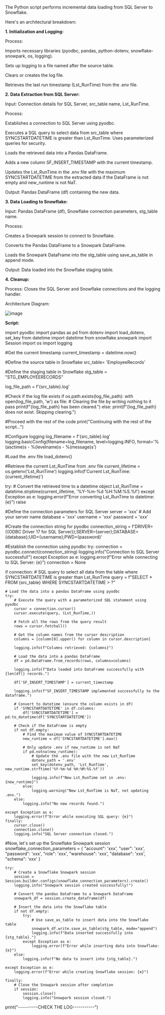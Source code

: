 The Python script performs incremental data loading from SQL Server to Snowflake. 

Here's an architectural breakdown:

**1. Initialization and Logging:**

Process:

Imports necessary libraries (pyodbc, pandas, python-dotenv, snowflake-snowpark, os, logging).

Sets up logging to a file named after the source table.

Clears or creates the log file.

Retrieves the last run timestamp (Lst_RunTime) from the .env file.

**2. Data Extraction from SQL Server:**

Input: Connection details for SQL Server, src_table name, Lst_RunTime.

Process:

Establishes a connection to SQL Server using pyodbc.

Executes a SQL query to select data from src_table where SYNCSTARTDATETIME is greater than Lst_RunTime. Uses parameterized queries for security.

Loads the retrieved data into a Pandas DataFrame.

Adds a new column SF_INSERT_TIMESTAMP with the current timestamp.

Updates the Lst_RunTime in the .env file with the maximum SYNCSTARTDATETIME from the extracted data if the DataFrame is not empty and new_runtime is not NaT.

Output: Pandas DataFrame (df) containing the new data.

**3. Data Loading to Snowflake:**

Input: Pandas DataFrame (df), Snowflake connection parameters, stg_table name.

Process:

Creates a Snowpark session to connect to Snowflake.

Converts the Pandas DataFrame to a Snowpark DataFrame.

Loads the Snowpark DataFrame into the stg_table using save_as_table in append mode.

Output: Data loaded into the Snowflake staging table.

**4. Cleanup:**

Process: Closes the SQL Server and Snowflake connections and the logging handler.

Architecture Diagram:

![image](https://github.com/user-attachments/assets/7f9522aa-44d4-4aa0-bc99-f379e50b6fb6)

**Script:** 

import pyodbc
import pandas as pd
from dotenv import load_dotenv, set_key
from datetime import datetime
from snowflake.snowpark import Session
import os
import logging

#Get the current timestamp
current_timestamp = datetime.now()

#Define the source table in Snowflake
src_table= 'EmployeeRecords'

#Define the staging table in Snowflake
stg_table = "STG_EMPLOYEERECORDS"

log_file_path = f'{src_table}.log'

#Check if the log file exists
if os.path.exists(log_file_path):
    with open(log_file_path, 'w') as file:
        # Clearing the file by writing nothing to it
        pass
    print(f"{log_file_path} has been cleared.")
else:
    print(f"{log_file_path} does not exist. Skipping clearing.")

#Proceed with the rest of the code
print("Continuing with the rest of the script...")


#Configure logging
log_filename = f'{src_table}.log'
logging.basicConfig(filename=log_filename,
                    level=logging.INFO,
                    format='%(asctime)s - %(levelname)s - %(message)s')

#Load the .env file
load_dotenv()

#Retrieve the current Lst_RunTime from .env file
current_lifetime = os.getenv('Lst_RunTime')
logging.info(f'Current Lst_RunTime: {current_lifetime}')

try:
    # Convert the retrieved time to a datetime object
    Lst_RunTime = datetime.strptime(current_lifetime, '%Y-%m-%d %H:%M:%S.%f')
except Exception as e:
    logging.error(f"Error converting Lst_RunTime to datetime: {e}")
    raise

#Define the connection parameters for SQL Server
server = 'xxx'  # Add your server name
database = 'xxx'
username = 'xxx'
password = 'xxx'

#Create the connection string for pyodbc
connection_string = f'DRIVER={{ODBC Driver 17 for SQL Server}};SERVER={server};DATABASE={database};UID={username};PWD={password}'

#Establish the connection using pyodbc
try:
    connection = pyodbc.connect(connection_string)
    logging.info("Connection to SQL Server successful!")
except Exception as e:
    logging.error(f"Error while connecting to SQL Server: {e}")
    connection = None

if connection:
    # SQL query to select all data from the table where SYNCSTARTDATETIME is greater than Lst_RunTime
    query = f"SELECT * FROM {src_table} WHERE SYNCSTARTDATETIME > ?"

    # Load the data into a pandas DataFrame using pyodbc
    try:
        # Execute the query with a parameterized SQL statement using pyodbc
        cursor = connection.cursor()
        cursor.execute(query, (Lst_RunTime,))
        
        # Fetch all the rows from the query result
        rows = cursor.fetchall()
        
        # Get the column names from the cursor description
        columns = [column[0].upper() for column in cursor.description]

        logging.info(f"Columns retrieved: {columns}")
        
        # Load the data into a pandas DataFrame
        df = pd.DataFrame.from_records(rows, columns=columns)

        logging.info(f"Data loaded into DataFrame successfully with {len(df)} records.")

        df['SF_INSERT_TIMESTAMP'] = current_timestamp

        logging.info(f"SF_INSERT_TIMESTAMP implemented successfully to the dataframe.")

        # Convert to datetime (ensure the column exists in df)
        if 'SYNCSTARTDATETIME' in df.columns:
            df['SYNCSTARTDATETIME'] = pd.to_datetime(df['SYNCSTARTDATETIME'])

        # Check if the DataFrame is empty
        if not df.empty:
            # Find the maximum value of SYNCSTARTDATETIME
            new_runtime = df['SYNCSTARTDATETIME'].max()

            # Only update .env if new_runtime is not NaT
            if pd.notna(new_runtime):
                # Update the .env file with the new Lst_RunTime
                dotenv_path = '.env'
                set_key(dotenv_path, 'Lst_RunTime', new_runtime.strftime('%Y-%m-%d %H:%M:%S.%f'))

                logging.info(f"New Lst_RunTime set in .env: {new_runtime}")
            else:
                logging.warning("New Lst_RunTime is NaT, not updating .env.")
        else:
            logging.info("No new records found.")

    except Exception as e:
        logging.error(f"Error while executing SQL query: {e}")
    finally:
        cursor.close()
        connection.close()
        logging.info("SQL Server connection closed.")

#Now, let's set up the Snowflake Snowpark session
    snowflake_connection_parameters = {
        "account": 'xxx',
        "user": 'xxx',
        "password": 'xxx',
        "role": 'xxx',
        "warehouse": 'xxx',
        "database": 'xxx',
        "schema": 'xxx'
    }

    try:
        # Create a Snowflake Snowpark session
        session = Session.builder.configs(snowflake_connection_parameters).create()
        logging.info("Snowpark session created successfully!")

        # Convert the pandas DataFrame to a Snowpark DataFrame
        snowpark_df = session.create_dataframe(df)

        # Insert the data into the Snowflake table
        if not df.empty:
            try:
                # Use save_as_table to insert data into the Snowflake table
                snowpark_df.write.save_as_table(stg_table, mode="append")
                logging.info(f"Data inserted successfully into {stg_table}.")
            except Exception as e:
                logging.error(f"Error while inserting data into Snowflake: {e}")
        else:
            logging.info(f"No data to insert into {stg_table}.")

    except Exception as e:
        logging.error(f"Error while creating Snowflake session: {e}")
    
    finally:
        # Close the Snowpark session after completion
        if session:
            session.close()
            logging.info("Snowpark session closed.")

print("----------CHECK THE LOG-----------")
